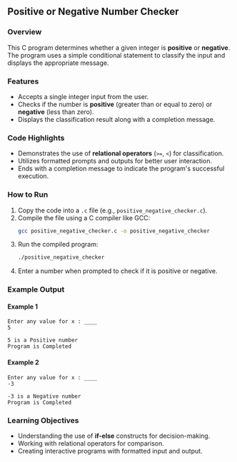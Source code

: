 ## Positive or Negative Number Checker  

### Overview  
This C program determines whether a given integer is **positive** or **negative**. The program uses a simple conditional statement to classify the input and displays the appropriate message.  

### Features  
- Accepts a single integer input from the user.  
- Checks if the number is **positive** (greater than or equal to zero) or **negative** (less than zero).  
- Displays the classification result along with a completion message.  

### Code Highlights  
- Demonstrates the use of **relational operators** (`>=`, `<`) for classification.  
- Utilizes formatted prompts and outputs for better user interaction.  
- Ends with a completion message to indicate the program's successful execution.  

### How to Run  
1. Copy the code into a `.c` file (e.g., `positive_negative_checker.c`).  
2. Compile the file using a C compiler like GCC:  
   ```bash
   gcc positive_negative_checker.c -o positive_negative_checker
   ```  
3. Run the compiled program:  
   ```bash
   ./positive_negative_checker
   ```  
4. Enter a number when prompted to check if it is positive or negative.  

### Example Output  
#### Example 1  
```
Enter any value for x : ____  
5  

5 is a Positive number  
Program is Completed  
```  

#### Example 2  
```
Enter any value for x : ____  
-3  

-3 is a Negative number  
Program is Completed  
```  

### Learning Objectives  
- Understanding the use of **if-else** constructs for decision-making.  
- Working with relational operators for comparison.  
- Creating interactive programs with formatted input and output.  
